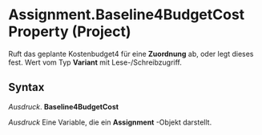 
# Assignment.Baseline4BudgetCost Property (Project)

Ruft das geplante Kostenbudget4 für eine  **Zuordnung** ab, oder legt dieses fest. Wert vom Typ **Variant** mit Lese-/Schreibzugriff.


## Syntax

 _Ausdruck_. **Baseline4BudgetCost**

 _Ausdruck_ Eine Variable, die ein **Assignment** -Objekt darstellt.

